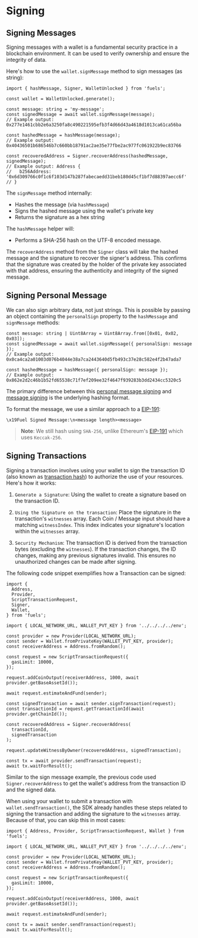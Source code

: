 # Signing

## Signing Messages

Signing messages with a wallet is a fundamental security practice in a blockchain environment. It can be used to verify ownership and ensure the integrity of data.

Here's how to use the `wallet.signMessage` method to sign messages (as string):

```
import { hashMessage, Signer, WalletUnlocked } from 'fuels';

const wallet = WalletUnlocked.generate();

const message: string = 'my-message';
const signedMessage = await wallet.signMessage(message);
// Example output: 0x277e1461cbb2e6a3250fa8c490221595efb3f4d66d43a4618d1013ca61ca56ba

const hashedMessage = hashMessage(message);
// Example output: 0x40436501b686546b7c660bb18791ac2ae35e77fbe2ac977fc061922b9ec83766

const recoveredAddress = Signer.recoverAddress(hashedMessage, signedMessage);
// Example output: Address {
//   b256Address: '0x6d309766c0f1c6f103d147b287fabecaedd31beb180d45cf1bf7d88397aecc6f'
// }
```

The `signMessage` method internally:

- Hashes the message (via `hashMessage`)
- Signs the hashed message using the wallet's private key
- Returns the signature as a hex string

The `hashMessage` helper will:

- Performs a SHA-256 hash on the UTF-8 encoded message.

The `recoverAddress` method from the `Signer` class will take the hashed message and the signature to recover the signer's address. This confirms that the signature was created by the holder of the private key associated with that address, ensuring the authenticity and integrity of the signed message.

## Signing Personal Message

We can also sign arbitrary data, not just strings. This is possible by passing an object containing the `personalSign` property to the `hashMessage` and `signMessage` methods:

```
const message: string | Uint8Array = Uint8Array.from([0x01, 0x02, 0x03]);
const signedMessage = await wallet.signMessage({ personalSign: message });
// Example output: 0x0ca4ca2a01003d076b4044e38a7ca2443640d5fb493c37e28c582e4f2b47ada7

const hashedMessage = hashMessage({ personalSign: message });
// Example output: 0x862e2d2c46b1b52fd65538c71f7ef209ee32f4647f939283b3dd2434cc5320c5
```

The primary difference between this [personal message signing](#signing-personal-message) and [message signing](#signing-messages) is the underlying hashing format.

To format the message, we use a similar approach to a [EIP-191](https://eips.ethereum.org/EIPS/eip-191):

```console
\x19Fuel Signed Message:\n<message length><message>
```

> **Note**: We still hash using `SHA-256`, unlike Ethereum's [EIP-191](https://eips.ethereum.org/EIPS/eip-191) which uses `Keccak-256`.

## Signing Transactions

Signing a transaction involves using your wallet to sign the transaction ID (also known as [transaction hash](https://docs.fuel.network/docs/specs/identifiers/transaction-id/)) to authorize the use of your resources. Here's how it works:

1. `Generate a Signature`: Using the wallet to create a signature based on the transaction ID.

2. `Using the Signature on the transaction`: Place the signature in the transaction's `witnesses` array. Each Coin / Message input should have a matching `witnessIndex`. This index indicates your signature's location within the `witnesses` array.

3. `Security Mechanism`: The transaction ID is derived from the transaction bytes (excluding the `witnesses`). If the transaction changes, the ID changes, making any previous signatures invalid. This ensures no unauthorized changes can be made after signing.

The following code snippet exemplifies how a Transaction can be signed:

```
import {
  Address,
  Provider,
  ScriptTransactionRequest,
  Signer,
  Wallet,
} from 'fuels';

import { LOCAL_NETWORK_URL, WALLET_PVT_KEY } from '../../../../env';

const provider = new Provider(LOCAL_NETWORK_URL);
const sender = Wallet.fromPrivateKey(WALLET_PVT_KEY, provider);
const receiverAddress = Address.fromRandom();

const request = new ScriptTransactionRequest({
  gasLimit: 10000,
});

request.addCoinOutput(receiverAddress, 1000, await provider.getBaseAssetId());

await request.estimateAndFund(sender);

const signedTransaction = await sender.signTransaction(request);
const transactionId = request.getTransactionId(await provider.getChainId());

const recoveredAddress = Signer.recoverAddress(
  transactionId,
  signedTransaction
);

request.updateWitnessByOwner(recoveredAddress, signedTransaction);

const tx = await provider.sendTransaction(request);
await tx.waitForResult();
```

Similar to the sign message example, the previous code used `Signer.recoverAddress` to get the wallet's address from the transaction ID and the signed data.

When using your wallet to submit a transaction with `wallet.sendTransaction()`, the SDK already handles these steps related to signing the transaction and adding the signature to the `witnesses` array. Because of that, you can skip this in most cases:

```
import { Address, Provider, ScriptTransactionRequest, Wallet } from 'fuels';

import { LOCAL_NETWORK_URL, WALLET_PVT_KEY } from '../../../../env';

const provider = new Provider(LOCAL_NETWORK_URL);
const sender = Wallet.fromPrivateKey(WALLET_PVT_KEY, provider);
const receiverAddress = Address.fromRandom();

const request = new ScriptTransactionRequest({
  gasLimit: 10000,
});

request.addCoinOutput(receiverAddress, 1000, await provider.getBaseAssetId());

await request.estimateAndFund(sender);

const tx = await sender.sendTransaction(request);
await tx.waitForResult();
```

